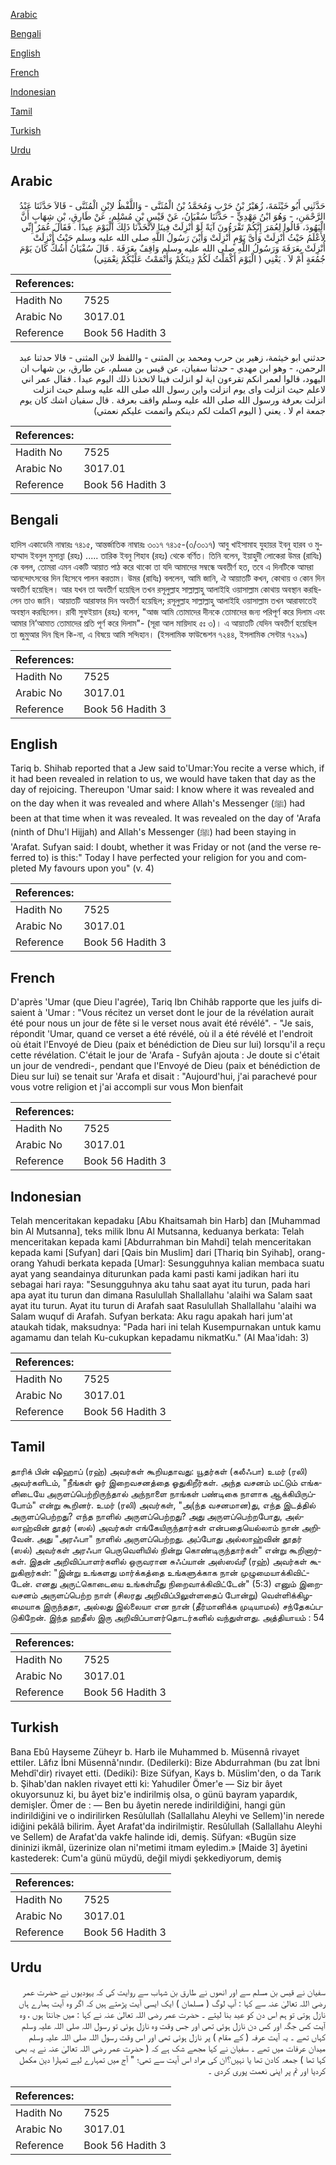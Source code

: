 [Arabic](#arabic)

[Bengali](#bengali)

[English](#english)

[French](#french)

[Indonesian](#indonesian)

[Tamil](#tamil)

[Turkish](#turkish)

[Urdu](#urdu)

## Arabic


<div dir="rtl" lang="ar" style={{fontSize:'larger',backgroundColor:'#f8f9fa',padding:20}}>
حَدَّثَنِي أَبُو خَيْثَمَةَ، زُهَيْرُ بْنُ حَرْبٍ وَمُحَمَّدُ بْنُ الْمُثَنَّى - وَاللَّفْظُ لاِبْنِ الْمُثَنَّى - قَالاَ حَدَّثَنَا عَبْدُ الرَّحْمَنِ، - وَهُوَ ابْنُ مَهْدِيٍّ - حَدَّثَنَا سُفْيَانُ، عَنْ قَيْسِ بْنِ مُسْلِمٍ، عَنْ طَارِقِ، بْنِ شِهَابٍ أَنَّ الْيَهُودَ، قَالُوا لِعُمَرَ إِنَّكُمْ تَقْرَءُونَ آيَةً لَوْ أُنْزِلَتْ فِينَا لاَتَّخَذْنَا ذَلِكَ الْيَوْمَ عِيدًا ‏.‏ فَقَالَ عُمَرُ إِنِّي لأَعْلَمُ حَيْثُ أُنْزِلَتْ وَأَىَّ يَوْمٍ أُنْزِلَتْ وَأَيْنَ رَسُولُ اللَّهِ صلى الله عليه وسلم حَيْثُ أُنْزِلَتْ أُنْزِلَتْ بِعَرَفَةَ وَرَسُولُ اللَّهِ صلى الله عليه وسلم وَاقِفٌ بِعَرَفَةَ ‏.‏ قَالَ سُفْيَانُ أَشُكُّ كَانَ يَوْمَ جُمُعَةٍ أَمْ لاَ ‏.‏ يَعْنِي ‏(‏ الْيَوْمَ أَكْمَلْتُ لَكُمْ دِينَكُمْ وَأَتْمَمْتُ عَلَيْكُمْ نِعْمَتِي‏)‏
</div>
<div style={{backgroundColor:'#f8f9fa',padding:20, marginBottom: 10}}><table> <thead> <tr> <th>References:</th> <th></th> </tr> </thead> <tbody><tr><td>Hadith No</td><td>7525</td></tr><tr><td>Arabic No</td><td>3017.01</td></tr><tr><td>Reference</td><td>Book 56 Hadith 3</td></tr></tbody></table></div>


<div dir="rtl" lang="ar" style={{fontSize:'larger',backgroundColor:'#f8f9fa',padding:20}}>
حدثني ابو خيثمة، زهير بن حرب ومحمد بن المثنى - واللفظ لابن المثنى - قالا حدثنا عبد الرحمن، - وهو ابن مهدي - حدثنا سفيان، عن قيس بن مسلم، عن طارق، بن شهاب ان اليهود، قالوا لعمر انكم تقرءون اية لو انزلت فينا لاتخذنا ذلك اليوم عيدا . فقال عمر اني لاعلم حيث انزلت واى يوم انزلت واين رسول الله صلى الله عليه وسلم حيث انزلت انزلت بعرفة ورسول الله صلى الله عليه وسلم واقف بعرفة . قال سفيان اشك كان يوم جمعة ام لا . يعني ( اليوم اكملت لكم دينكم واتممت عليكم نعمتي)
</div>
<div style={{backgroundColor:'#f8f9fa',padding:20, marginBottom: 10}}><table> <thead> <tr> <th>References:</th> <th></th> </tr> </thead> <tbody><tr><td>Hadith No</td><td>7525</td></tr><tr><td>Arabic No</td><td>3017.01</td></tr><tr><td>Reference</td><td>Book 56 Hadith 3</td></tr></tbody></table></div>

## Bengali


<div dir="ltr" lang="bn" style={{fontSize:'larger',backgroundColor:'#f8f9fa',padding:20}}>
হাদিস একাডেমি নাম্বারঃ ৭৪১৫, আন্তর্জাতিক নাম্বারঃ ৩০১৭ ৭৪১৫-(৩/৩০১৭) আবু খাইসামাহ যুহায়র ইবনু হারব ও মুহাম্মাদ ইবনুল মুসান্না (রহঃ) ..... তারিক ইবনু শিহাব (রহঃ) থেকে বর্ণিত। তিনি বলেন, ইয়াহুদী লোকেরা উমর (রাযিঃ) কে বলল, তোমরা এমন একটি আয়াত পাঠ করে থাকো তা যদি আমাদের সম্বন্ধে অবতীর্ণ হত, তবে এ দিনটিকে আমরা আনন্দোৎসবের দিন হিসেবে পালন করতাম। উমর (রাযিঃ) বললেন, আমি জানি, ঐ আয়াতটি কখন, কোথায় ও কোন দিন অবতীর্ণ হয়েছিল। আর যখন তা অবতীর্ণ হয়েছিল তখন রসূলুল্লাহ সাল্লাল্লাহু আলাইহি ওয়াসাল্লাম কোথায় অবস্থান করছিলেন তাও জানি। আয়াতটি আরাফার দিন অবতীর্ণ হয়েছিল; রসূলুল্লাহ সাল্লাল্লাহু আলাইহি ওয়াসাল্লাম তখন আরাফাতেই অবস্থান করছিলেন। রাবী সুফইয়ান (রহঃ) বলেন, "আজ আমি তোমাদের দীনকে তোমাদের জন্য পরিপূর্ণ করে দিলাম এবং আমার নি’আমাত তোমাদের প্রতি পূর্ণ করে দিলাম"- (সূরা আল মায়িদাহ ৫ঃ ৩)। এ আয়াতটি যেদিন অবতীর্ণ হয়েছিল তা জুমুআর দিন ছিল কি-না, এ বিষয়ে আমি সন্দিহান। (ইসলামিক ফাউন্ডেশন ৭২৪৪, ইসলামিক সেন্টার ৭২৯৯)
</div>
<div style={{backgroundColor:'#f8f9fa',padding:20, marginBottom: 10}}><table> <thead> <tr> <th>References:</th> <th></th> </tr> </thead> <tbody><tr><td>Hadith No</td><td>7525</td></tr><tr><td>Arabic No</td><td>3017.01</td></tr><tr><td>Reference</td><td>Book 56 Hadith 3</td></tr></tbody></table></div>

## English


<div dir="ltr" lang="en" style={{fontSize:'larger',backgroundColor:'#f8f9fa',padding:20}}>
Tariq b. Shihab reported that a Jew said to'Umar:You recite a verse which, if it had been revealed in relation to us, we would have taken that day as the day of rejoicing. Thereupon 'Umar said: I know where it was revealed and on the day when it was revealed and where Allah's Messenger (ﷺ) had been at that time when it was revealed. It was revealed on the day of 'Arafa (ninth of Dhu'l Hijjah) and Allah's Messenger (ﷺ) had been staying in 'Arafat. Sufyan said: I doubt, whether it was Friday or not (and the verse referred to) is this:" Today I have perfected your religion for you and completed My favours upon you" (v. 4)
</div>
<div style={{backgroundColor:'#f8f9fa',padding:20, marginBottom: 10}}><table> <thead> <tr> <th>References:</th> <th></th> </tr> </thead> <tbody><tr><td>Hadith No</td><td>7525</td></tr><tr><td>Arabic No</td><td>3017.01</td></tr><tr><td>Reference</td><td>Book 56 Hadith 3</td></tr></tbody></table></div>

## French


<div dir="ltr" lang="fr" style={{fontSize:'larger',backgroundColor:'#f8f9fa',padding:20}}>
D'après 'Umar (que Dieu l'agrée), Tariq Ibn Chihâb rapporte que les juifs disaient à 'Umar : "Vous récitez un verset dont le jour de la révélation aurait été pour nous un jour de fête si le verset nous avait été révélé". - "Je sais, répondit 'Umar, quand ce verset a été révélé, où il a été révélé et l'endroit où était l'Envoyé de Dieu (paix et bénédiction de Dieu sur lui) lorsqu'il a reçu cette révélation. C'était le jour de 'Arafa - Sufyân ajouta : Je doute si c'était un jour de vendredi-, pendant que l'Envoyé de Dieu (paix et bénédiction de Dieu sur lui) se tenait sur 'Arafa et disait : "Aujourd'hui, j'ai parachevé pour vous votre religion et j'ai accompli sur vous Mon bienfait
</div>
<div style={{backgroundColor:'#f8f9fa',padding:20, marginBottom: 10}}><table> <thead> <tr> <th>References:</th> <th></th> </tr> </thead> <tbody><tr><td>Hadith No</td><td>7525</td></tr><tr><td>Arabic No</td><td>3017.01</td></tr><tr><td>Reference</td><td>Book 56 Hadith 3</td></tr></tbody></table></div>

## Indonesian


<div dir="ltr" lang="id" style={{fontSize:'larger',backgroundColor:'#f8f9fa',padding:20}}>
Telah menceritakan kepadaku [Abu Khaitsamah bin Harb] dan [Muhammad bin Al Mutsanna], teks milik Ibnu Al Mutsanna, keduanya berkata: Telah menceritakan kepada kami [Abdurrahman bin Mahdi] telah menceritakan kepada kami [Sufyan] dari [Qais bin Muslim] dari [Thariq bin Syihab], orang-orang Yahudi berkata kepada [Umar]: Sesungguhnya kalian membaca suatu ayat yang seandainya diturunkan pada kami pasti kami jadikan hari itu sebagai hari raya: "Sesungguhnya aku tahu saat ayat itu turun, pada hari apa ayat itu turun dan dimana Rasulullah Shallallahu 'alaihi wa Salam saat ayat itu turun. Ayat itu turun di Arafah saat Rasulullah Shallallahu 'alaihi wa Salam wuquf di Arafah. Sufyan berkata: Aku ragu apakah hari jum'at ataukah tidak, maksudnya: "Pada hari ini telah Kusempurnakan untuk kamu agamamu dan telah Ku-cukupkan kepadamu nikmatKu." (Al Maa'idah: 3)
</div>
<div style={{backgroundColor:'#f8f9fa',padding:20, marginBottom: 10}}><table> <thead> <tr> <th>References:</th> <th></th> </tr> </thead> <tbody><tr><td>Hadith No</td><td>7525</td></tr><tr><td>Arabic No</td><td>3017.01</td></tr><tr><td>Reference</td><td>Book 56 Hadith 3</td></tr></tbody></table></div>

## Tamil


<div dir="ltr" lang="ta" style={{fontSize:'larger',backgroundColor:'#f8f9fa',padding:20}}>
தாரிக் பின் ஷிஹாப் (ரஹ்) அவர்கள் கூறியதாவது: யூதர்கள் (கலீஃபா) உமர் (ரலி) அவர்களிடம், "நீங்கள் ஓர் இறைவசனத்தை ஓதுகிறீர்கள். அந்த வசனம் மட்டும் எங்களிடையே அருளப்பெற்றிருந்தால் அந்நாளை நாங்கள் பண்டிகை நாளாக ஆக்கியிருப்போம்" என்று கூறினர். உமர் (ரலி) அவர்கள், "அ(ந்த வசனமான)து, எந்த இடத்தில் அருளப்பெற்றது? எந்த நாளில் அருளப்பெற்றது? அது அருளப்பெற்றபோது, அல்லாஹ்வின் தூதர் (ஸல்) அவர்கள் எங்கேயிருந்தார்கள் என்பதையெல்லாம் நான் அறிவேன். அது "அரஃபா" நாளில் அருளப்பெற்றது. அப்போது அல்லாஹ்வின் தூதர் (ஸல்) அவர்கள் அரஃபா பெருவெளியில் நின்று கொண்டிருந்தார்கள்" என்று கூறினார்கள். இதன் அறிவிப்பாளர்களில் ஒருவரான சுஃப்யான் அஸ்ஸவ்ரீ (ரஹ்) அவர்கள் கூறுகிறார்கள்: "இன்று உங்களது மார்க்கத்தை உங்களுக்காக நான் முழுமையாக்கிவிட்டேன். எனது அருட்கொடையை உங்கள்மீது நிறைவாக்கிவிட்டேன்" (5:3) எனும் இறைவசனம் அருளப்பெற்ற நாள் (சிலரது அறிவிப்பிலுள்ளதைப் போன்று) வெள்ளிக்கிழமையாக இருந்ததா, அல்லது இல்லையா என நான் (தீர்மானிக்க முடியாமல்) சந்தேகப்படுகிறேன். இந்த ஹதீஸ் இரு அறிவிப்பாளர்தொடர்களில் வந்துள்ளது. அத்தியாயம் : 54
</div>
<div style={{backgroundColor:'#f8f9fa',padding:20, marginBottom: 10}}><table> <thead> <tr> <th>References:</th> <th></th> </tr> </thead> <tbody><tr><td>Hadith No</td><td>7525</td></tr><tr><td>Arabic No</td><td>3017.01</td></tr><tr><td>Reference</td><td>Book 56 Hadith 3</td></tr></tbody></table></div>

## Turkish


<div dir="ltr" lang="tr" style={{fontSize:'larger',backgroundColor:'#f8f9fa',padding:20}}>
Bana Ebû Hayseme Züheyr b. Harb ile Muhammed b. Müsennâ rivayet ettiler. Lâfız İbni Müsennâ'nındır. (Dedilerki): Bize Abdurrahman (bu zat İbni Mehdî'dir) rivayet etti. (Dediki): Bize Süfyan, Kays b. Müslim'den, o da Tarık b. Şihab'dan naklen rivayet etti ki: Yahudiler Ömer'e — Siz bir âyet okuyorsunuz ki, bu âyet biz'e indirilmiş olsa, o günü bayram yapardık, demişler. Ömer de : — Ben bu âyetin nerede indirildiğini, hangi gün indirildiğini ve o indirilirken Resûlullah (Sallallahu Aleyhi ve Sellem)'in nerede idiğini pekâlâ bilirim. Âyet Arafat'da indirilmiştir. Resûlullah (Sallallahu Aleyhi ve Sellem) de Arafat'da vakfe halinde idi, demiş. Süfyan: «Bugün size dininizi ikmâl, üzerinize olan ni'metimi itmam eyledim.» [Maide 3] âyetini kastederek: Cum'a günü müydü, değil miydi şekkediyorum, demiş
</div>
<div style={{backgroundColor:'#f8f9fa',padding:20, marginBottom: 10}}><table> <thead> <tr> <th>References:</th> <th></th> </tr> </thead> <tbody><tr><td>Hadith No</td><td>7525</td></tr><tr><td>Arabic No</td><td>3017.01</td></tr><tr><td>Reference</td><td>Book 56 Hadith 3</td></tr></tbody></table></div>

## Urdu


<div dir="rtl" lang="ur" style={{fontSize:'larger',backgroundColor:'#f8f9fa',padding:20}}>
سفیان نے قیس بن مسلم سے اور انھوں نے طارق بن شہاب سے روایت کی کہ یہودیوں نے حضرت عمر رضی اللہ تعالیٰ عنہ سے کہا : آپ لوگ ( مسلمان ) ایک ایسی آیت پڑھتے ہیں کہ اگر وہ آیت ہمارے ہاں نازل ہوتی تو ہم اس دن کو عید بنا لیتے ۔ حضرت عمر رضی اللہ تعالیٰ عنہ نے کہا : میں جانتا ہوں ، وہ آیت کس جگہ اور کس دن نازل ہوئی تھی اور جس وقت وہ نازل ہوئی تو رسول اللہ صلی اللہ علیہ وسلم کہاں تھے ۔ یہ آیت عرفہ ( کے مقام ) پر نازل ہوئی تھی اور اس وقت رسول اللہ صلی اللہ علیہ وسلم میدان عرفات میں تھے ۔ سفیان نے کہا مجھے شک ہے کہ ( حضرت عمر رضی اللہ تعالیٰ عنہ نے یہ بھی کہا تھا ) جمعہ کادن تھا یا نہیں؟ان کی مراد اس آیت سے تھی؛ " آج میں تمہارے لیے تمہارا دین مکمل کردیا اور تم پر اپنی نعمت پوری کردی ۔
</div>
<div style={{backgroundColor:'#f8f9fa',padding:20, marginBottom: 10}}><table> <thead> <tr> <th>References:</th> <th></th> </tr> </thead> <tbody><tr><td>Hadith No</td><td>7525</td></tr><tr><td>Arabic No</td><td>3017.01</td></tr><tr><td>Reference</td><td>Book 56 Hadith 3</td></tr></tbody></table></div>